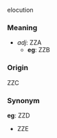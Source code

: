 elocution
### Meaning
+ _adj_: ZZA
	+ __eg__: ZZB

### Origin

ZZC

### Synonym

__eg__: ZZD

+ ZZE



